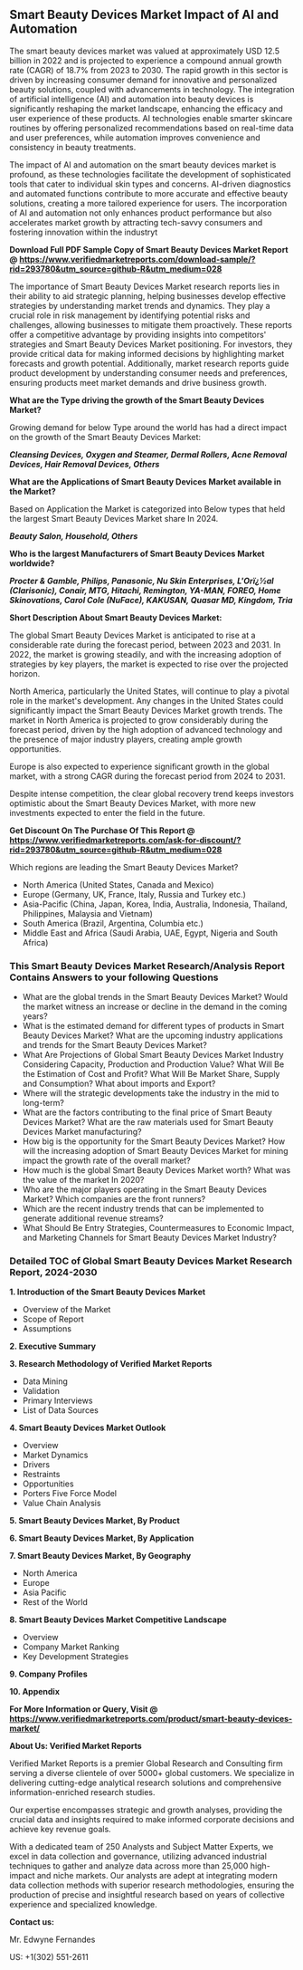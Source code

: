 <h2>Smart Beauty Devices Market Impact of AI and Automation</h2><p>The smart beauty devices market was valued at approximately USD 12.5 billion in 2022 and is projected to experience a compound annual growth rate (CAGR) of 18.7% from 2023 to 2030. The rapid growth in this sector is driven by increasing consumer demand for innovative and personalized beauty solutions, coupled with advancements in technology. The integration of artificial intelligence (AI) and automation into beauty devices is significantly reshaping the market landscape, enhancing the efficacy and user experience of these products. AI technologies enable smarter skincare routines by offering personalized recommendations based on real-time data and user preferences, while automation improves convenience and consistency in beauty treatments.</p><p>The impact of AI and automation on the smart beauty devices market is profound, as these technologies facilitate the development of sophisticated tools that cater to individual skin types and concerns. AI-driven diagnostics and automated functions contribute to more accurate and effective beauty solutions, creating a more tailored experience for users. The incorporation of AI and automation not only enhances product performance but also accelerates market growth by attracting tech-savvy consumers and fostering innovation within the industryt</p><p id="" class=""><strong>Download Full PDF Sample Copy of Smart Beauty Devices Market Report @ <a href="https://www.verifiedmarketreports.com/download-sample/?rid=293780&utm_source=github-R&utm_medium=028" target="_blank">https://www.verifiedmarketreports.com/download-sample/?rid=293780&utm_source=github-R&utm_medium=028</a></strong></p><p>The importance of&nbsp;Smart Beauty Devices Market research reports lies in their ability to aid strategic planning, helping businesses develop effective strategies by understanding market trends and dynamics. They play a crucial role in risk management by identifying potential risks and challenges, allowing businesses to mitigate them proactively. These reports offer a competitive advantage by providing insights into competitors' strategies and Smart Beauty Devices Market positioning. For investors, they provide critical data for making informed decisions by highlighting market forecasts and growth potential. Additionally, market research reports guide product development by understanding consumer needs and preferences, ensuring products meet market demands and drive business growth.</p><p><strong>What are the&nbsp;Type driving the growth of the Smart Beauty Devices Market?</strong></p><p id="" class="">Growing demand for below Type around the world has had a direct impact on the growth of the Smart Beauty Devices Market:</p><em><strong>Cleansing Devices, Oxygen and Steamer, Dermal Rollers, Acne Removal Devices, Hair Removal Devices, Others</strong></em></p><strong>What are the&nbsp;Applications&nbsp;of Smart Beauty Devices Market available in the Market?</strong></p><p id="" class="">Based on Application the Market is categorized into Below types that held the largest Smart Beauty Devices Market share In 2024.</p><em><strong>Beauty Salon, Household, Others</strong></em></p><strong>Who is the largest Manufacturers of Smart Beauty Devices Market worldwide?</strong></p><p><em><strong>Procter & Gamble, Philips, Panasonic, Nu Skin Enterprises, L'Orï¿½al (Clarisonic), Conair, MTG, Hitachi, Remington, YA-MAN, FOREO, Home Skinovations, Carol Cole (NuFace), KAKUSAN, Quasar MD, Kingdom, Tria</strong></em></p><p id="" class=""><strong>Short Description About Smart Beauty Devices Market:</strong></p><p>The global Smart Beauty Devices Market is anticipated to rise at a considerable rate during the forecast period, between 2023 and 2031. In 2022, the market is growing steadily, and with the increasing adoption of strategies by key players, the market is expected to rise over the projected horizon.</p><p>North America, particularly the United States, will continue to play a pivotal role in the market's development. Any changes in the United States could significantly impact the Smart Beauty Devices Market growth trends. The market in North America is projected to grow considerably during the forecast period, driven by the high adoption of advanced technology and the presence of major industry players, creating ample growth opportunities.</p><p>Europe is also expected to experience significant growth in the global market, with a strong CAGR during the forecast period from 2024 to 2031.</p><p>Despite intense competition, the clear global recovery trend keeps investors optimistic about the Smart Beauty Devices Market, with more new investments expected to enter the field in the future.</p><p id="" class=""><strong>Get Discount On The Purchase Of This Report @ <a href="https://www.verifiedmarketreports.com/ask-for-discount/?rid=293780&utm_source=github-R&utm_medium=028" target="_blank">https://www.verifiedmarketreports.com/ask-for-discount/?rid=293780&utm_source=github-R&utm_medium=028</a></strong></p>Which regions are leading the Smart Beauty Devices Market?</p><ul><li>North America (United States, Canada and Mexico)</li><li>Europe (Germany, UK, France, Italy, Russia and Turkey etc.)</li><li>Asia-Pacific (China, Japan, Korea, India, Australia, Indonesia, Thailand, Philippines, Malaysia and Vietnam)</li><li>South America (Brazil, Argentina, Columbia etc.)</li><li>Middle East and Africa (Saudi Arabia, UAE, Egypt, Nigeria and South Africa)</li></ul><h3 id="" class="">This Smart Beauty Devices Market Research/Analysis Report Contains Answers to your following Questions</h3><ul><li>What are the global trends in the Smart Beauty Devices Market? Would the market witness an increase or decline in the demand in the coming years?</li><li>What is the estimated demand for different types of products in Smart Beauty Devices Market? What are the upcoming industry applications and trends for the Smart Beauty Devices Market?</li><li>What Are Projections of Global Smart Beauty Devices Market Industry Considering Capacity, Production and Production Value? What Will Be the Estimation of Cost and Profit? What Will Be Market Share, Supply and Consumption? What about imports and Export?</li><li>Where will the strategic developments take the industry in the mid to long-term?</li><li>What are the factors contributing to the final price of Smart Beauty Devices Market? What are the raw materials used for Smart Beauty Devices Market manufacturing?</li><li>How big is the opportunity for the Smart Beauty Devices Market? How will the increasing adoption of Smart Beauty Devices Market for mining impact the growth rate of the overall market?</li><li>How much is the global Smart Beauty Devices Market worth? What was the value of the market In 2020?</li><li>Who are the major players operating in the Smart Beauty Devices Market? Which companies are the front runners?</li><li>Which are the recent industry trends that can be implemented to generate additional revenue streams?</li><li>What Should Be Entry Strategies, Countermeasures to Economic Impact, and Marketing Channels for Smart Beauty Devices Market Industry?</li></ul><h3 id="" class="">Detailed TOC of Global Smart Beauty Devices Market Research Report, 2024-2030</h3><p id="" class=""><strong>1. Introduction of the Smart Beauty Devices Market</strong></p><ul><li>Overview of the Market</li><li>Scope of Report</li><li>Assumptions</li></ul><p id="" class=""><strong>2. Executive Summary</strong></p><p id="" class=""><strong>3. Research Methodology of Verified Market Reports</strong></p><ul><li>Data Mining</li><li>Validation</li><li>Primary Interviews</li><li>List of Data Sources</li></ul><p id="" class=""><strong>4. Smart Beauty Devices Market Outlook</strong></p><ul><li>Overview</li><li>Market Dynamics</li><li>Drivers</li><li>Restraints</li><li>Opportunities</li><li>Porters Five Force Model</li><li>Value Chain Analysis</li></ul><p id="" class=""><strong>5. Smart Beauty Devices Market, By Product</strong></p><p id="" class=""><strong>6. Smart Beauty Devices Market, By Application</strong></p><p id="" class=""><strong>7. Smart Beauty Devices Market, By Geography</strong></p><ul><li>North America</li><li>Europe</li><li>Asia Pacific</li><li>Rest of the World</li></ul><p id="" class=""><strong>8. Smart Beauty Devices Market Competitive Landscape</strong></p><ul><li>Overview</li><li>Company Market Ranking</li><li>Key Development Strategies</li></ul><p id="" class=""><strong>9. Company Profiles</strong></p><p id="" class=""><strong>10. Appendix</strong></p><p id="" class=""><strong>For More Information or Query, Visit @ <a href="https://www.verifiedmarketreports.com/product/smart-beauty-devices-market/" target="_blank">https://www.verifiedmarketreports.com/product/smart-beauty-devices-market/</a></strong></p><p id="" class=""><strong>About Us: Verified Market Reports</strong></p><p id="" class="">Verified Market Reports is a premier Global Research and Consulting firm serving a diverse clientele of over 5000+ global customers. We specialize in delivering cutting-edge analytical research solutions and comprehensive information-enriched research studies.</p><p id="" class="">Our expertise encompasses strategic and growth analyses, providing the crucial data and insights required to make informed corporate decisions and achieve key revenue goals.</p><p id="" class="">With a dedicated team of 250 Analysts and Subject Matter Experts, we excel in data collection and governance, utilizing advanced industrial techniques to gather and analyze data across more than 25,000 high-impact and niche markets. Our analysts are adept at integrating modern data collection methods with superior research methodologies, ensuring the production of precise and insightful research based on years of collective experience and specialized knowledge.</p><p id="" class=""><strong>Contact us:</strong></p><p id="" class="">Mr. Edwyne Fernandes</p><p id="" class="">US: +1(302) 551-2611</p>
